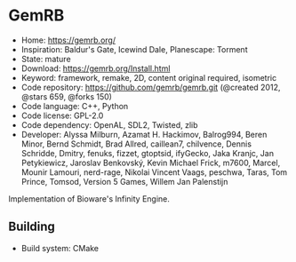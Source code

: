 # GemRB

- Home: https://gemrb.org/
- Inspiration: Baldur's Gate, Icewind Dale, Planescape: Torment
- State: mature
- Download: https://gemrb.org/Install.html
- Keyword: framework, remake, 2D, content original required, isometric
- Code repository: https://github.com/gemrb/gemrb.git (@created 2012, @stars 659, @forks 150)
- Code language: C++, Python
- Code license: GPL-2.0
- Code dependency: OpenAL, SDL2, Twisted, zlib
- Developer: Alyssa Milburn, Azamat H. Hackimov, Balrog994, Beren Minor, Bernd Schmidt, Brad Allred, caillean7, chilvence, Dennis Schridde, Dmitry, fenuks, fizzet, gtoptsid, ifyGecko, Jaka Kranjc, Jan Petykiewicz, Jaroslav Benkovský, Kevin Michael Frick, m7600, Marcel, Mounir Lamouri, nerd-rage, Nikolai Vincent Vaags, peschwa, Taras, Tom Prince, Tomsod, Version 5 Games, Willem Jan Palenstijn

Implementation of Bioware's Infinity Engine.

## Building

- Build system: CMake
